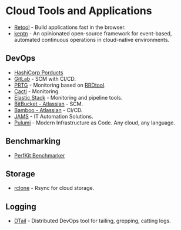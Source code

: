 # Cloud Tools and Applications

* [Retool](https://tryretool.com/) - Build applications fast in the browser.
* [keptn](https://keptn.sh/) - An opinionated open-source framework for event-based, automated continuous operations in cloud-native environments.

## DevOps

* [HashiCorp Porducts](https://www.hashicorp.com/)
* [GitLab](https://www.hashicorp.com/) - SCM with CI/CD.
* [PRTG](https://www.paessler.com/prtg) - Monitoring based on [RRDtool](https://oss.oetiker.ch/rrdtool/).
* [Cacti](https://www.cacti.net/) - Monitoring.
* [Elastic Stack](https://www.elastic.co/products) - Monitoring and pipeline tools.
* [BitBucket - Atlassian](https://www.atlassian.com/software/bitbucket) - SCM.
* [Bamboo - Atlassian](https://www.atlassian.com/software/bamboo) - CI/CD.
* [JAMS](http://www.jamsscheduler.com/) - IT Automation Solutions.
* [Pulumi](https://github.com/pulumi/pulumi) - Modern Infrastructure as Code. Any cloud, any language.

## Benchmarking

* [PerfKit Benchmarker](http://googlecloudplatform.github.io/PerfKitBenchmarker/)

## Storage

* [rclone](https://rclone.org/) - Rsync for cloud storage.

## Logging

* [DTail](https://github.com/mimecast/dtail) - Distributed DevOps tool for tailing, grepping, catting logs.
